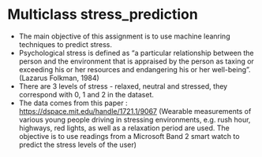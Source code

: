 # Multiclass stress_prediction

- The main objective of this assignment is to use machine leanring techniques to predict stress. 
- Psychological stress is defined as “a particular relationship between the person and the environment that is appraised by the person as taxing or exceeding his or her resources and endangering his or her well-being”.(Lazarus Folkman, 1984) 
- There are 3 levels of stress - relaxed, neutral and stressed, they correspond with 0, 1 and 2 in the dataset.
- The data comes from this paper :  https://dspace.mit.edu/handle/1721.1/9067
(Wearable measurements of various young people driving in stressing environments, e.g. rush hour, highways,
red lights, as well as a relaxation period are used. The objective is to use readings from a Microsoft Band 2 smart watch to predict the stress levels
of the user) 
